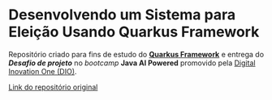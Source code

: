 # Desenvolvendo um Sistema para Eleição Usando Quarkus Framework

Repositório criado para fins de estudo do [**Quarkus Framework**](https://pt.quarkus.io/) e entrega do **_Desafio de projeto_** no _bootcamp_ **Java AI Powered** promovido pela [Digital Inovation One (DIO)](https://www.dio.me/).

[Link do repositório original](https://github.com/thpoiani/lab-quarkus)